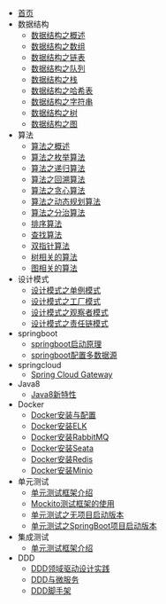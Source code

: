 - [首页](README.md)
- 数据结构
    - [数据结构之概述](docs/ds/数据结构之概述.md)
    - [数据结构之数组](docs/ds/数据结构之数组.md)
    - [数据结构之链表](docs/ds/数据结构之链表.md)
    - [数据结构之队列](docs/ds/数据结构之队列.md)
    - [数据结构之栈](docs/ds/数据结构之栈.md)
    - [数据结构之哈希表](docs/ds/数据结构之哈希表.md)
    - [数据结构之字符串](docs/ds/数据结构之字符串.md)
    - [数据结构之树](docs/ds/数据结构之树.md)
    - [数据结构之图](docs/ds/数据结构之图.md)
- 算法
    - [算法之概述](docs/algo/算法之概述.md)
    - [算法之枚举算法](docs/algo/算法之枚举算法.md)
    - [算法之递归算法](docs/algo/算法之递归算法.md)
    - [算法之回溯算法](docs/algo/算法之回溯算法.md)
    - [算法之贪心算法](docs/algo/算法之贪心算法.md)
    - [算法之动态规划算法](docs/algo/算法之动态规划算法.md)
    - [算法之分治算法](docs/algo/算法之分治算法.md)
    - [排序算法](docs/algo/排序算法.md)
    - [查找算法](docs/algo/查找算法.md)
    - [双指针算法](docs/algo/双指针算法.md)
    - [树相关的算法](docs/algo/树相关的算法.md)
    - [图相关的算法](docs/algo/图相关的算法.md)
- 设计模式
    - [设计模式之单例模式](docs/design-pattern/设计模式之单例模式.md)
    - [设计模式之工厂模式](docs/design-pattern/设计模式之工厂模式.md)
    - [设计模式之观察者模式](docs/design-pattern/设计模式之观察者模式.md)
    - [设计模式之责任链模式](docs/design-pattern/设计模式之责任链模式.md)
- springboot
    - [springboot启动原理](docs/springboot/springboot启动原理.md)
    - [springboot配置多数据源](docs/springboot/springboot配置多数据源.md)
- springcloud
    - [Spring Cloud Gateway](docs/springcloud/SpringCloudGateway.md)
- Java8
    - [Java8新特性](docs/java/Java8新特性.md) 
- Docker
    - [Docker安装与配置](docs/docker/Docker安装与配置.md) 
    - [Docker安装ELK](docs/docker/Docker安装ELK.md)
    - [Docker安装RabbitMQ](docs/docker/Docker安装RabbitMQ.md) 
    - [Docker安装Seata](docs/docker/Docker安装Seata.md) 
    - [Docker安装Redis](docs/docker/Docker安装Redis.md) 
    - [Docker安装Minio](docs/docker/Docker安装Minio.md) 
- 单元测试
    - [单元测试框架介绍](docs/unit_test/单元测试框架介绍.md) 
    - [Mockito测试框架的使用](docs/unit_test/Mockito测试框架的使用.md) 
    - [单元测试之无项目启动版本](docs/unit_test/单元测试之无项目启动版本.md) 
    - [单元测试之SpringBoot项目启动版本](docs/unit_test/单元测试之SpringBoot项目启动版本.md) 
- 集成测试
    - [单元测试框架介绍](docs/integrate_test/单元测试框架介绍.md) 
- DDD
    - [DDD领域驱动设计实践](docs/ddd/DDD领域驱动设计实践.md)
    - [DDD与微服务](docs/ddd/DDD与微服务.md)
    - [DDD脚手架](docs/ddd/DDD领域驱动设计实践.md)
